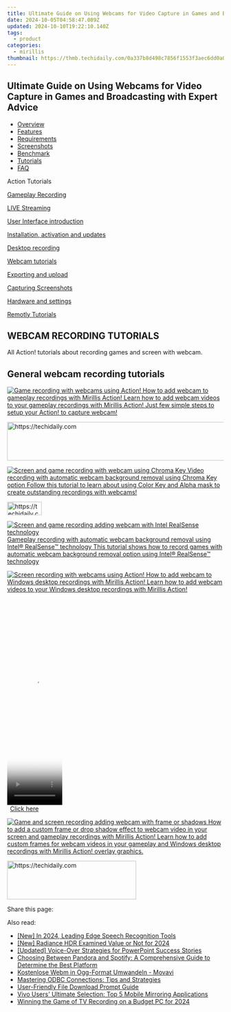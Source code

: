 ```yaml
---
title: Ultimate Guide on Using Webcams for Video Capture in Games and Broadcasting with Expert Advice
date: 2024-10-05T04:58:47.089Z
updated: 2024-10-10T19:22:10.140Z
tags:
  - product
categories:
  - mirillis
thumbnail: https://thmb.techidaily.com/0a337b8d498c7856f1553f3aec6dd0a0ba10469da4dedfe1c7e2e3409bef7181.jpg
---
```


## Ultimate Guide on Using Webcams for Video Capture in Games and Broadcasting with Expert Advice

* [Overview](https://tools.techidaily.com/mirillis/products/)
* [Features](https://tools.techidaily.com/mirillis/products/)
* [Requirements](https://tools.techidaily.com/mirillis/products/)
* [Screenshots](https://tools.techidaily.com/mirillis/products/)
* [Benchmark](https://tools.techidaily.com/mirillis/products/)
* [Tutorials](https://tools.techidaily.com/mirillis/products/)
* [FAQ](https://tools.techidaily.com/mirillis/products/)

Action Tutorials

[Gameplay Recording](https://tools.techidaily.com/mirillis/products/) 

[LIVE Streaming](https://tools.techidaily.com/mirillis/products/) 

[User Interface introduction](https://tools.techidaily.com/mirillis/products/) 

[Installation, activation and updates](https://tools.techidaily.com/mirillis/products/) 

[Desktop recording](https://tools.techidaily.com/mirillis/products/) 

[Webcam tutorials](https://tools.techidaily.com/mirillis/products/) 

[Exporting and upload](https://tools.techidaily.com/mirillis/products/) 

[Capturing Screenshots](https://tools.techidaily.com/mirillis/products/) 

[Hardware and settings](https://tools.techidaily.com/mirillis/products/) 

[Remotly Tutorials](https://remotly.com/tutorials/getting-started-with-remotly-for-windows-pc) 

## WEBCAM RECORDING TUTORIALS

 All Action! tutorials about recording games and screen with webcam. 

## General webcam recording tutorials

[![Game recording with webcams using Action!](https://mirillis.com/res/old/gfx/tutorials/thumbnail_webcam_gameplay_recording_x1.jpg) How to add webcam to gameplay recordings with Mirillis Action! Learn how to add webcam videos to your gameplay recordings with Mirillis Action! Just few simple steps to setup your Action! to capture webcam!](https://tools.techidaily.com/mirillis/products/) 

<!-- affiliate ads begin -->
<a href="https://aligracehair.sjv.io/c/5597632/1880976/19272" target="_top" id="1880976">
  <img src="//a.impactradius-go.com/display-ad/19272-1880976" border="0" alt="https://techidaily.com" width="728" height="90"/>
</a>
<img height="0" width="0" src="https://aligracehair.sjv.io/i/5597632/1880976/19272" style="position:absolute;visibility:hidden;" border="0" />
<!-- affiliate ads end -->

[![Screen and game recording with webcam using Chroma Key](https://mirillis.com/res/old/gfx/tutorials/thumbnail_webcam_recording_with_chroma_key.jpg) Video recording with automatic webcam background removal using Chroma Key option Follow this tutorial to learn about using Color Key and Alpha mask to create outstanding recordings with webcams!](https://tools.techidaily.com/mirillis/products/) 

<!-- affiliate ads begin -->
<a href="https://25home.pxf.io/c/5597632/2148634/16836" target="_top" id="2148634">
  <img src="//a.impactradius-go.com/display-ad/16836-2148634" border="0" alt="https://techidaily.com" width="80" height="31"/>
</a>
<img height="0" width="0" src="https://25home.pxf.io/i/5597632/2148634/16836" style="position:absolute;visibility:hidden;" border="0" />
<!-- affiliate ads end -->

[![Screen and game recording adding webcam with Intel RealSense technology](https://mirillis.com/res/old/gfx/tutorials/thumbnail_webcam_gameplay_recording_with_intel_realsense_technology.jpg) Gameplay recording with automatic webcam background removal using Intel® RealSense™ technology This tutorial shows how to record games with automatic webcam background removal option using Intel® RealSense™ technology](https://tools.techidaily.com/mirillis/products/) 

[![Screen recording with webcams using Action!](https://mirillis.com/res/old/gfx/tutorials/thumbnail_webcam_desktop_recording.jpg) How to add webcam to Windows desktop recordings with Mirillis Action! Learn how to add webcam videos to your Windows desktop recordings with Mirillis Action!](https://tools.techidaily.com/mirillis/products/) 

<!-- affiliate ads begin -->
<span id="1975555">
					<video width="128" height="480" style="cursor:pointer"
           poster="//a.impactradius-go.com/display-clicktoplayimage/1975555.png"
           onclick="if(!this.playClicked){this.play();this.setAttribute('controls',true);this.playClicked=true;}">
	   <source src="//a.impactradius-go.com/display-ad/22993-1975555">
	   <img src="//a.impactradius-go.com/display-clicktoplayimage/1975555.png" style="border: none; height: 100%; width: 100%; object-fit: contain">
	</video>
	<div style="width:80px;text-align:center"><a href="javascript:window.open(decodeURIComponent('https%3A%2F%2Fhomestyler.sjv.io%2Fc%2F5597632%2F1975555%2F22993'), '_blank');void(0);">Click here</a></div>
</span>
<img height="0" width="0" src="https://imp.pxf.io/i/5597632/1975555/22993" style="position:absolute;visibility:hidden;" border="0" />
<!-- affiliate ads end -->

[![Game and screen recording adding webcam with frame or shadows](https://mirillis.com/res/old/gfx/tutorials/thumbnail_webcam_frames_and_effects.jpg) How to add a custom frame or drop shadow effect to webcam video in your screen and gameplay recordings with Mirillis Action! Learn how to add custom frames for webcam videos in your gameplay and Windows desktop recordings with Mirillis Action! overlay graphics.](https://tools.techidaily.com/mirillis/products/) 

<!-- affiliate ads begin -->
<a href="https://aligracehair.sjv.io/c/5597632/1896555/19272" target="_top" id="1896555">
  <img src="//a.impactradius-go.com/display-ad/19272-1896555" border="0" alt="https://techidaily.com" width="300" height="90"/>
</a>
<img height="0" width="0" src="https://aligracehair.sjv.io/i/5597632/1896555/19272" style="position:absolute;visibility:hidden;" border="0" />
<!-- affiliate ads end -->

 Share this page:

<ins class="adsbygoogle"
     style="display:block"
     data-ad-format="autorelaxed"
     data-ad-client="ca-pub-7571918770474297"
     data-ad-slot="1223367746"></ins>

<ins class="adsbygoogle"
     style="display:block"
     data-ad-client="ca-pub-7571918770474297"
     data-ad-slot="8358498916"
     data-ad-format="auto"
     data-full-width-responsive="true"></ins>

<span class="atpl-alsoreadstyle">Also read:</span>
<div><ul>
<li><a href="https://fox-boxes.techidaily.com/new-in-2024-leading-edge-speech-recognition-tools/"><u>[New] In 2024, Leading Edge Speech Recognition Tools</u></a></li>
<li><a href="https://fox-access.techidaily.com/new-radiance-hdr-examined-value-or-not-for-2024/"><u>[New] Radiance HDR Examined Value or Not for 2024</u></a></li>
<li><a href="https://digital-screen-recording.techidaily.com/updated-voice-over-strategies-for-powerpoint-success-stories/"><u>[Updated] Voice-Over Strategies for PowerPoint Success Stories</u></a></li>
<li><a href="https://fox-zaraz.techidaily.com/choosing-between-pandora-and-spotify-a-comprehensive-guide-to-determine-the-best-platform/"><u>Choosing Between Pandora and Spotify: A Comprehensive Guide to Determine the Best Platform</u></a></li>
<li><a href="https://some-guidance.techidaily.com/kostenlose-webm-in-ogg-format-umwandeln-movavi/"><u>Kostenlose Webm in Ogg-Format Umwandeln - Movavi</u></a></li>
<li><a href="https://fox-zaraz.techidaily.com/mastering-odbc-connections-tips-and-strategies/"><u>Mastering ODBC Connections: Tips and Strategies</u></a></li>
<li><a href="https://fox-zaraz.techidaily.com/user-friendly-file-download-prompt-guide/"><u>User-Friendly File Download Prompt Guide</u></a></li>
<li><a href="https://fox-zaraz.techidaily.com/vivo-users-ultimate-selection-top-5-mobile-mirroring-applications/"><u>Vivo Users' Ultimate Selection: Top 5 Mobile Mirroring Applications</u></a></li>
<li><a href="https://digital-screen-recording.techidaily.com/winning-the-game-of-tv-recording-on-a-budget-pc-for-2024/"><u>Winning the Game of TV Recording on a Budget PC for 2024</u></a></li>
</ul></div>

